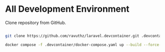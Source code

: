 # All Development Environment

Clone repository from GitHub.

```bash

git clone https://github.com/ravuthz/laravel.devcontainer.git .devcontainer

docker compose -f .devcontainer/docker-compose.yaml up --build --force-recreate

```
